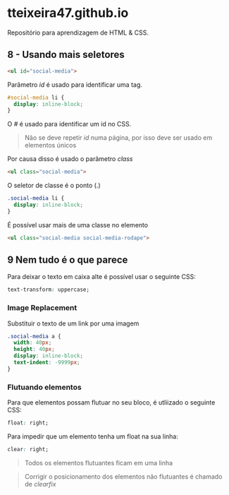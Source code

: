 # tteixeira47.github.io

Repositório para aprendizagem de HTML & CSS.

## 8 - Usando mais seletores

```html
<ul id="social-media">
```

Parâmetro *id* é usado para identificar uma tag.

```css
#social-media li {
  display: inline-block;
}
```

O *#* é usado para identificar um id no CSS.

> Não se deve repetir *id* numa página, por isso deve ser usado em elementos únicos

Por causa disso é usado o parâmetro *class*

```html
<ul class="social-media">
```
O seletor de classe é o ponto (.)

```css
.social-media li {
  display: inline-block;
}
```
É possível usar mais de uma classe no elemento
```html
<ul class="social-media social-media-rodape">
```

## 9 Nem tudo é o que parece

Para deixar o texto em caixa alte é possível usar o seguinte CSS:

```css
text-transform: uppercase;
```

### Image Replacement

Substituir o texto de um link por uma imagem

```css
.social-media a {
  width: 40px;
  height: 40px;
  display: inline-block;
  text-indent: -9999px;
}
```

### Flutuando elementos

Para que elementos possam flutuar no seu bloco, é utliizado o seguinte CSS:

```css
float: right;
```
Para impedir que um elemento tenha um float na sua linha:

```css
clear: right;
```

>Todos os elementos flutuantes ficam em uma linha

>Corrigir o posicionamento dos elementos não flutuantes é chamado de *clearfix*